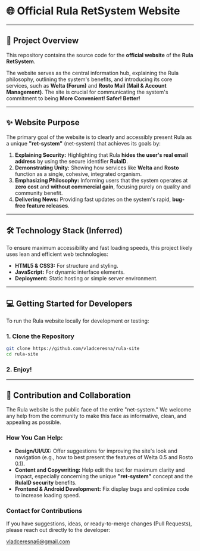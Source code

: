 # 🌐 Official Rula RetSystem Website

-----

## 🚀 Project Overview

This repository contains the source code for the **official website** of the **Rula RetSystem**.

The website serves as the central information hub, explaining the Rula philosophy, outlining the system's benefits, and introducing its core services, such as **Welta (Forum)** and **Rosto Mail (Mail & Account Management)**. The site is crucial for communicating the system's commitment to being **More Convenient\! Safer\! Better\!**

-----

## ✨ Website Purpose

The primary goal of the website is to clearly and accessibly present Rula as a unique **"ret-system"** (net-system) that achieves its goals by:

1.  **Explaining Security:** Highlighting that Rula **hides the user's real email address** by using the secure identifier **RulaID**.
2.  **Demonstrating Unity:** Showing how services like **Welta** and **Rosto** function as a single, cohesive, integrated organism.
3.  **Emphasizing Philosophy:** Informing users that the system operates at **zero cost** and **without commercial gain**, focusing purely on quality and community benefit.
4.  **Delivering News:** Providing fast updates on the system's rapid, **bug-free feature releases**.

-----

## 🛠️ Technology Stack (Inferred)

To ensure maximum accessibility and fast loading speeds, this project likely uses lean and efficient web technologies:

  * **HTML5 & CSS3:** For structure and styling.
  * **JavaScript:** For dynamic interface elements.
  * **Deployment:** Static hosting or simple server environment.

-----

## 💻 Getting Started for Developers

To run the Rula website locally for development or testing:

### 1\. Clone the Repository

```bash
git clone https://github.com/vladceresna/rula-site
cd rula-site
```

### 2\. Enjoy!

-----

## 🤝 Contribution and Collaboration

The Rula website is the public face of the entire "net-system." We welcome any help from the community to make this face as informative, clean, and appealing as possible.

### How You Can Help:

  * **Design/UI/UX:** Offer suggestions for improving the site's look and navigation (e.g., how to best present the features of Welta 0.5 and Rosto 0.1).
  * **Content and Copywriting:** Help edit the text for maximum clarity and impact, especially concerning the unique **"ret-system"** concept and the **RulaID security** benefits.
  * **Frontend & Android Development:** Fix display bugs and optimize code to increase loading speed.

### Contact for Contributions

If you have suggestions, ideas, or ready-to-merge changes (Pull Requests), please reach out directly to the developer:

<vladceresna6@gmail.com>
